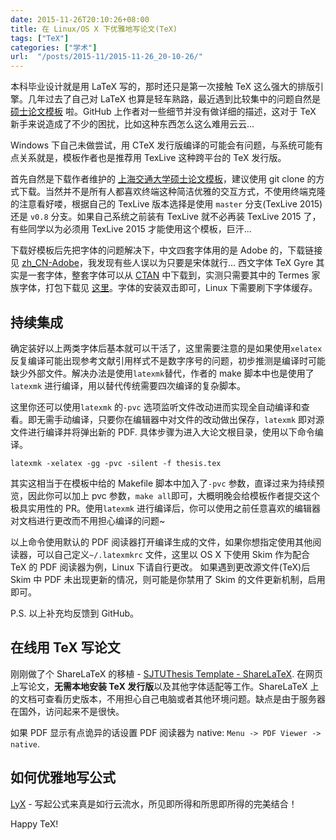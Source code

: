 ```yaml
---
date: 2015-11-26T20:10:26+08:00
title: 在 Linux/OS X 下优雅地写论文(TeX)
tags: ["TeX"]
categories: ["学术"]
url:  "/posts/2015-11/2015-11-26_20-10-26/"
---
```


本科毕业设计就是用 LaTeX 写的，那时还只是第一次接触 TeX 这么强大的排版引擎。几年过去了自己对 LaTeX 也算是轻车熟路，最近遇到比较集中的问题自然是 [硕士论文模板](https://github.com/weijianwen/SJTUThesis) 啦。GitHub 上作者对一些细节并没有做详细的描述，这对于 TeX 新手来说造成了不少的困扰，比如这种东西怎么这么难用云云... 
<!--more-->

Windows 下自己未做尝试，用 CTeX 发行版编译的可能会有问题，与系统可能有点关系就是，模板作者也是推荐用 TexLive 这种跨平台的 TeX 发行版。

首先自然是下载作者维护的 [上海交通大学硕士论文模板](https://github.com/weijianwen/SJTUThesis)，建议使用 git clone 的方式下载。当然并不是所有人都喜欢终端这种简洁优雅的交互方式，不使用终端克隆的注意看好喽，根据自己的 TexLive 版本选择是使用 `master` 分支(TexLive 2015)还是 `v0.8` 分支。如果自己系统之前装有 TexLive 就不必再装 TexLive 2015 了，有些同学以为必须用 TexLive 2015 才能使用这个模板，巨汗... 

下载好模板后先把字体的问题解决下，中文四套字体用的是 Adobe 的，下载链接见 [zh_CN-Adobe](https://github.com/billryan/resume/tree/zh_CN/fonts/zh_CN-Adobe)，我发现有些人误以为只要是宋体就行... 西文字体 TeX Gyre 其实是一套字体，整套字体可以从 [CTAN](http://www.ctan.org/tex-archive/fonts/tex-gyre/fonts/opentype/public/tex-gyre) 中下载到，实测只需要其中的 Termes 家族字体，打包下载见 [这里](http://7xojrx.com1.z0.glb.clouddn.com/docs/TeX-Gyre-Termes.zip)。字体的安装双击即可，Linux 下需要刷下字体缓存。

## 持续集成

确定装好以上两类字体后基本就可以干活了，这里需要注意的是如果使用`xelatex` 反复编译可能出现参考文献引用样式不是数字序号的问题，初步推测是编译时可能缺少外部文件。解决办法是使用`latexmk`替代，作者的 make 脚本中也是使用了`latexmk` 进行编译，用以替代传统需要四次编译的复杂脚本。

这里你还可以使用`latexmk`  的`-pvc` 选项监听文件改动进而实现全自动编译和查看。即无需手动编译，只要你在编辑器中对文件的改动做出保存，`latexmk` 即对源文件进行编译并将弹出新的 PDF. 具体步骤为进入大论文根目录，使用以下命令编译。
```
latexmk -xelatex -gg -pvc -silent -f thesis.tex
```
其实这相当于在模板中给的 Makefile 脚本中加入了`-pvc` 参数，直译过来为持续预览，因此你可以加上 pvc 参数，`make all`即可，大概明晚会给模板作者提交这个极具实用性的 PR。使用`latexmk` 进行编译后，你可以使用之前任意喜欢的编辑器对文档进行更改而不用担心编译的问题~

以上命令使用默认的 PDF 阅读器打开编译生成的文件，如果你想指定使用其他阅读器，可以自己定义`~/.latexmkrc` 文件，这里以 OS X 下使用 Skim 作为配合 TeX 的 PDF 阅读器为例，Linux 下请自行更改。
如果遇到更改源文件(TeX)后 Skim 中 PDF 未出现更新的情况，则可能是你禁用了 Skim 的文件更新机制，启用即可。

P.S. 以上补充均反馈到 GitHub。

## 在线用 TeX 写论文

刚刚做了个 ShareLaTeX 的移植 - [SJTUThesis Template - ShareLaTeX](https://www.sharelatex.com/templates/566ea0fb08f4ac510fbc6b9e).
在网页上写论文，**无需本地安装 TeX 发行版**以及其他字体适配等工作。ShareLaTeX 上的文档可查看历史版本，不用担心自己电脑或者其他环境问题。缺点是由于服务器在国外，访问起来不是很快。

如果 PDF 显示有点诡异的话设置 PDF 阅读器为 native: `Menu -> PDF Viewer -> native`.

## 如何优雅地写公式

[LyX](http://www.lyx.org/) - 写起公式来真是如行云流水，所见即所得和所思即所得的完美结合！

Happy TeX!